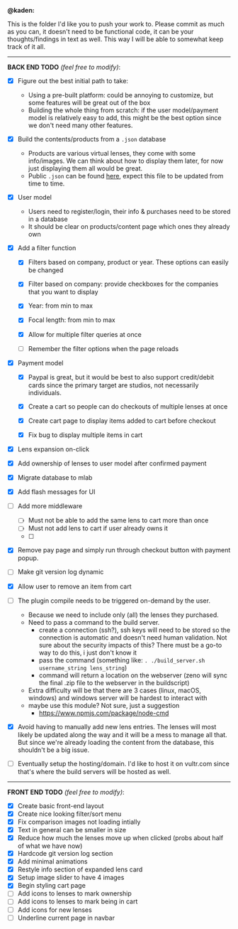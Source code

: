 **@kaden:**

This is the folder I'd like you to push your work to. Please commit as much as you can, it doesn't need to be functional code, it can be your thoughts/findings in text as well. This way I will be able to somewhat keep track of it all.


---



**BACK END TODO** *(feel free to modify)*:

- [x] Figure out the best initial path to take:
	- Using a pre-built platform: could be annoying to customize, but some features will be great out of the box
	- Building the whole thing from scratch: if the user model/payment model is relatively easy to add, this might be the best option since we don't need many other features.
	
	
- [x] Build the contents/products from a `.json` database
	- Products are various virtual lenses, they come with some info/images. We can think about how to display them later, for now just displaying them all would be great.
	- Public `.json` can be found [here](https://github.com/zpelgrims/lentil/blob/master/www/json/lenses_public.json), expect this file to be updated from time to time.
	

- [x] User model
	- Users need to register/login, their info & purchases need to be stored in a database
	- It should be clear on products/content page which ones they already own


- [x] Add a filter function
	- [x] Filters based on company, product or year. These options can easily
	be changed
	- [x] Filter based on company: provide checkboxes for the companies that you want to display
	- [x] Year: from min to max
	- [x] Focal length: from min to max
	- [x] Allow for multiple filter queries at once
	- [ ] Remember the filter options when the page reloads

	
- [x] Payment model
	- [x] Paypal is great, but it would be best to also support credit/debit cards since the primary target are studios, not necessarily individuals.
	- [x] Create a cart so people can do checkouts of multiple lenses at once
	- [x] Create cart page to display items added to cart before checkout
	- [x] Fix bug to display multiple items in cart


- [x] Lens expansion on-click


- [x] Add ownership of lenses to user model after confirmed payment


- [x] Migrate database to mlab


- [x] Add flash messages for UI

- [ ] Add more middleware
	- [ ] Must not be able to add the same lens to cart more than once
	- [ ] Must not add lens to cart if user already owns it
	- [ ] 

- [x] Remove pay page and simply run through checkout button with 
payment popup.	

- [ ] Make git version log dynamic

- [x] Allow user to remove an item from cart
	
- [ ] The plugin compile needs to be triggered on-demand by the user.
	- Because we need to include only (all) the lenses they purchased. 
	- Need to pass a command to the build server.
		- create a connection (ssh?), ssh keys will need to be stored so the connection is automatic and doesn't need human validation. Not sure about the security impacts of this? There must be a go-to way to do this, i just don't know it
		- pass the command (something like: `. ./build_server.sh username_string lens_string`)
		- command will return a location on the webserver (zeno will sync the final .zip file to the webserver in the buildscript)
	- Extra difficulty will be that there are 3 cases (linux, macOS, windows) and windows server will be hardest to interact with
	- maybe use this module? Not sure, just a suggestion
		- https://www.npmjs.com/package/node-cmd 
	
	
- [x] Avoid having to manually add new lens entries. The lenses will most likely be updated along the way and it will be a mess to manage all that. But since we're already loading the content from the database, this shouldn't be a big issue.
	
- [ ] Eventually setup the hosting/domain. I'd like to host it on vultr.com since that's where the build servers will be hosted as well.

---

**FRONT END TODO** *(feel free to modify)*:


- [x] Create basic front-end layout
- [x] Create nice looking filter/sort menu
- [x] Fix comparison images not loading intially
- [x] Text in general can be smaller in size
- [x] Reduce how much the lenses move up when clicked (probs about half of what we have now)
- [x] Hardcode git version log section
- [x] Add minimal animations
- [x] Restyle info section of expanded lens card
- [x] Setup image slider to have 4 images
- [x] Begin styling cart page
- [ ] Add icons to lenses to mark ownership
- [ ] Add icons to lenses to mark being in cart
- [ ] Add icons for new lenses
- [ ] Underline current page in navbar
